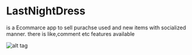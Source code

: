 # LastNightDress
is a Ecommarce app to sell purachse used and new items with socialized manner. there is like,comment etc features available

![alt tag](https://pbs.twimg.com/profile_images/616076655547682816/6gMRtQyY.jpg "Description goes here")

